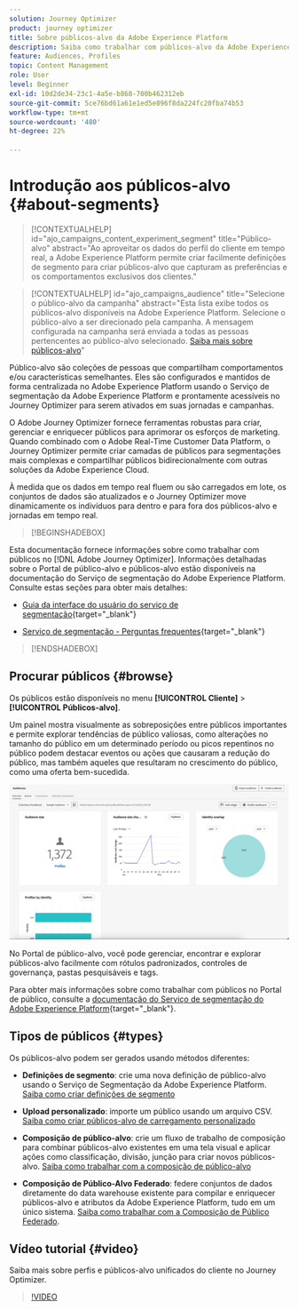 ```yaml
---
solution: Journey Optimizer
product: journey optimizer
title: Sobre públicos-alvo da Adobe Experience Platform
description: Saiba como trabalhar com públicos-alvo da Adobe Experience Platform
feature: Audiences, Profiles
topic: Content Management
role: User
level: Beginner
exl-id: 10d2de34-23c1-4a5e-b868-700b462312eb
source-git-commit: 5ce76bd61a61e1ed5e896f8da224fc20fba74b53
workflow-type: tm+mt
source-wordcount: '480'
ht-degree: 22%

---
```



# Introdução aos públicos-alvo {#about-segments}

>[!CONTEXTUALHELP]
>id="ajo_campaigns_content_experiment_segment"
>title="Público-alvo"
>abstract="Ao aproveitar os dados do perfil do cliente em tempo real, a Adobe Experience Platform permite criar facilmente definições de segmento para criar públicos-alvo que capturam as preferências e os comportamentos exclusivos dos clientes."

>[!CONTEXTUALHELP]
>id="ajo_campaigns_audience"
>title="Selecione o público-alvo da campanha"
>abstract="Esta lista exibe todos os públicos-alvo disponíveis na Adobe Experience Platform. Selecione o público-alvo a ser direcionado pela campanha. A mensagem configurada na campanha será enviada a todas as pessoas pertencentes ao público-alvo selecionado. [Saiba mais sobre públicos-alvo](../audience/about-audiences.md)"

Público-alvo são coleções de pessoas que compartilham comportamentos e/ou características semelhantes. Eles são configurados e mantidos de forma centralizada no Adobe Experience Platform usando o Serviço de segmentação da Adobe Experience Platform e prontamente acessíveis no Journey Optimizer para serem ativados em suas jornadas e campanhas.

O Adobe Journey Optimizer fornece ferramentas robustas para criar, gerenciar e enriquecer públicos para aprimorar os esforços de marketing. Quando combinado com o Adobe Real-Time Customer Data Platform, o Journey Optimizer permite criar camadas de públicos para segmentações mais complexas e compartilhar públicos bidirecionalmente com outras soluções da Adobe Experience Cloud.

À medida que os dados em tempo real fluem ou são carregados em lote, os conjuntos de dados são atualizados e o Journey Optimizer move dinamicamente os indivíduos para dentro e para fora dos públicos-alvo e jornadas em tempo real.

>[!BEGINSHADEBOX]

Esta documentação fornece informações sobre como trabalhar com públicos no [!DNL Adobe Journey Optimizer]. Informações detalhadas sobre o Portal de público-alvo e públicos-alvo estão disponíveis na documentação do Serviço de segmentação do Adobe Experience Platform. Consulte estas seções para obter mais detalhes:

* [Guia da interface do usuário do serviço de segmentação](https://experienceleague.adobe.com/en/docs/experience-platform/segmentation/ui/overview){target="_blank"}

* [Serviço de segmentação - Perguntas frequentes](https://experienceleague.adobe.com/pt-br/docs/experience-platform/segmentation/faq){target="_blank"}

>[!ENDSHADEBOX]

## Procurar públicos {#browse}

Os públicos estão disponíveis no menu **[!UICONTROL Cliente]** > **[!UICONTROL Públicos-alvo]**.

Um painel mostra visualmente as sobreposições entre públicos importantes e permite explorar tendências de público valiosas, como alterações no tamanho do público em um determinado período ou picos repentinos no público podem destacar eventos ou ações que causaram a redução do público, mas também aqueles que resultaram no crescimento do público, como uma oferta bem-sucedida.

![](assets/audiences-overview.png)

No Portal de público-alvo, você pode gerenciar, encontrar e explorar públicos-alvo facilmente com rótulos padronizados, controles de governança, pastas pesquisáveis e tags.

Para obter mais informações sobre como trabalhar com públicos no Portal de público, consulte a [documentação do Serviço de segmentação do Adobe Experience Platform](https://experienceleague.adobe.com/docs/experience-platform/segmentation/home.html?lang=pt-BR){target="_blank"}.

## Tipos de públicos {#types}

Os públicos-alvo podem ser gerados usando métodos diferentes:

* **Definições de segmento**: crie uma nova definição de público-alvo usando o Serviço de Segmentação da Adobe Experience Platform. [Saiba como criar definições de segmento](creating-a-segment-definition.md)

* **Upload personalizado**: importe um público usando um arquivo CSV. [Saiba como criar públicos-alvo de carregamento personalizado](custom-upload.md)

* **Composição de público-alvo**: crie um fluxo de trabalho de composição para combinar públicos-alvo existentes em uma tela visual e aplicar ações como classificação, divisão, junção para criar novos públicos-alvo. [Saiba como trabalhar com a composição de público-alvo](get-started-audience-orchestration.md)

* **Composição de Público-Alvo Federado**: federe conjuntos de dados diretamente do data warehouse existente para compilar e enriquecer públicos-alvo e atributos da Adobe Experience Platform, tudo em um único sistema. [Saiba como trabalhar com a Composição de Público Federado](federated-audience-composition.md).

## Vídeo tutorial {#video}

Saiba mais sobre perfis e públicos-alvo unificados do cliente no Journey Optimizer.

>[!VIDEO](https://video.tv.adobe.com/v/3432671?quality=12)
